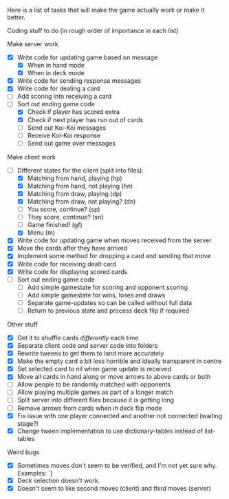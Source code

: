 Here is a list of tasks that will make the game actually work or make it better.

Coding stuff to do (in rough order of importance in each list)

Make server work
 - [x] Write code for updating game based on message
    - [x] When in hand mode
    - [x] When in deck mode
 - [x] Write code for sending response messages
 - [x] Write code for dealing a card
 - [ ] Add scoring into receiving a card
 - [ ] Sort out ending game code
    - [x] Check if player has scored extra
    - [x] Check if next player has run out of cards
    - [ ] Send out Koi-Koi messages
    - [ ] Receive Koi-Koi response
    - [ ] Send out game over messages

Make client work
 - [ ] Different states for the client (split into files):
    - [x] Matching from hand, playing (hp)
    - [x] Matching from hand, not playing (hn)
    - [x] Matching from draw, playing (dp)
    - [x] Matching from draw, not playing? (dn)
    - [ ] You score, continue? (sp)
    - [ ] They score, continue? (sn)
    - [ ] Game finished! (gf)
    - [x] Menu (m)
  - [x] Write code for updating game when moves received from the server
  - [x] Move the cards after they have arrived
  - [x] Implement some method for dropping a card and sending that move
  - [x] Write code for receiving dealt card
  - [x] Write code for displaying scored cards
  - [ ] Sort out ending game code
     - [ ] Add simple gamestate for scoring and opponent scoring
     - [ ] Add simple gamestate for wins, loses and draws
     - [ ] Separate game-updates so can be called without full data
     - [ ] Return to previous state and process deck flip if required

Other stuff
 - [x] Get it to shuffle cards *differently* each time
 - [x] Separate client code and server code into folders
 - [x] Rewrite tweens to get them to land more accurately
 - [x] Make the empty card a bit less horrible and ideally transparent in centre
 - [x] Set selected card to nil when game update is received
 - [x] Move all cards in hand along or move arrows to above cards or both
 - [ ] Allow people to be randomly matched with opponents
 - [ ] Allow playing multiple games as part of a longer match
 - [ ] Split server into different files because it is getting long
 - [ ] Remove arrows from cards when in deck flip mode
 - [x] Fix issue with one player connected and another not connected (waiting stage?)
 - [x] Change tween implementation to use dictionary-tables instead of list-tables

Weird bugs
 - [x] Sometimes moves don't seem to be verified, and I'm not yet sure why.
       Examples: `]
 - [x] Deck selection doesn't work.
 - [x] Doesn't seem to like second moves (client) and third moves (server)
